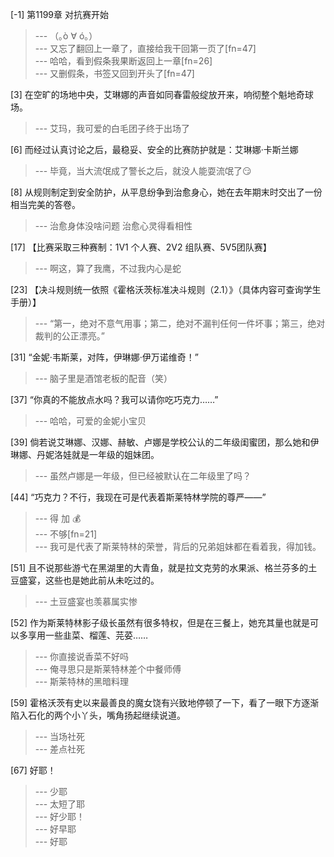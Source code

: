 
[-1] 第1199章 对抗赛开始
>--- （｡ò ∀ ó｡）<br>
>--- 又忘了翻回上一章了，直接给我干回第一页了[fn=47]<br>
>--- 哈哈，看到假条我果断返回上一章[fn=26]<br>
>--- 又删假条，书签又回到开头了[fn=47]<br>

[3] 在空旷的场地中央，艾琳娜的声音如同春雷般绽放开来，响彻整个魁地奇球场。
>--- 艾玛，我可爱的白毛团子终于出场了<br>

[6] 而经过认真讨论之后，最稳妥、安全的比赛防护就是：艾琳娜·卡斯兰娜
>--- 毕竟，当大流氓成了警长之后，就没人能耍流氓了😏<br>

[8] 从规则制定到安全防护，从平息纷争到治愈身心，她在去年期末时交出了一份相当完美的答卷。
>--- 治愈身体没啥问题 治愈心灵得看相性<br>

[17] 【比赛采取三种赛制：1V1 个人赛、2V2 组队赛、5V5团队赛】
>--- 啊这，算了我鹰，不过我内心是蛇<br>

[23] 【决斗规则统一依照《霍格沃茨标准决斗规则（2.1）》（具体内容可查询学生手册）】
>--- “第一，绝对不意气用事；第二，绝对不漏判任何一件坏事；第三，绝对裁判的公正漂亮。”<br>

[31] “金妮·韦斯莱，对阵，伊琳娜·伊万诺维奇！”
>--- 脑子里是酒馆老板的配音（笑）<br>

[37] “你真的不能放点水吗？我可以请你吃巧克力……”
>--- 哈哈，可爱的金妮小宝贝<br>

[39] 倘若说艾琳娜、汉娜、赫敏、卢娜是学校公认的二年级闺蜜团，那么她和伊琳娜、丹妮洛娃就是一年级的姐妹团。
>--- 虽然卢娜是一年级，但已经被默认在二年级里了吗？<br>

[44] “巧克力？不行，我现在可是代表着斯莱特林学院的尊严——”
>--- 得 加 💰<br>
>--- 不够[fn=21]<br>
>--- 我可是代表了斯莱特林的荣誉，背后的兄弟姐妹都在看着我，得加钱。<br>

[51] 且不说那些游弋在黑湖里的大青鱼，就是拉文克劳的水果派、格兰芬多的土豆盛宴，这些也是她此前从未吃过的。
>--- 土豆盛宴也羡慕属实惨<br>

[52] 作为斯莱特林影子级长虽然有很多特权，但是在三餐上，她充其量也就是可以多享用一些韭菜、榴莲、芫荽……
>--- 你直接说香菜不好吗<br>
>--- 俺寻思只是斯莱特林差个中餐师傅<br>
>--- 斯莱特林的黑暗料理<br>

[59] 霍格沃茨有史以来最善良的魔女饶有兴致地停顿了一下，看了一眼下方逐渐陷入石化的两个小丫头，嘴角扬起继续说道。
>--- 当场社死<br>
>--- 差点社死<br>

[67] 好耶！
>--- 少耶<br>
>--- 太短了耶<br>
>--- 好少耶！<br>
>--- 好早耶<br>
>--- 好耶<br>
